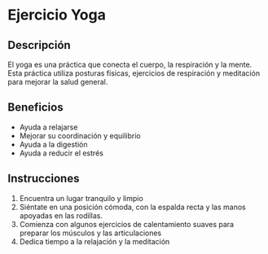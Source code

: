 # Ejercicio Yoga

## Descripción
El yoga es una práctica que conecta el cuerpo, la respiración y la mente. Esta práctica utiliza posturas físicas, ejercicios de respiración y meditación para mejorar la salud general.

## Beneficios
- Ayuda a relajarse
- Mejorar su coordinación y equilibrio
- Ayuda a la digestión
- Ayuda a reducir el estrés

## Instrucciones
1. Encuentra un lugar tranquilo y limpio
2. Siéntate en una posición cómoda, con la espalda recta y las manos apoyadas en las rodillas.
3. Comienza con algunos ejercicios de calentamiento suaves para preparar los músculos y las articulaciones
4. Dedica tiempo a la relajación y la meditación